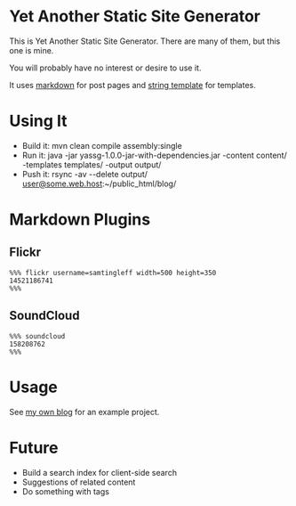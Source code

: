 # Yet Another Static Site Generator #

This is Yet Another Static Site Generator. There are many of them, but this one is mine.

You will probably have no interest or desire to use it.

It uses [markdown](http://daringfireball.net/projects/markdown/) for post pages and [string template](http://www.stringtemplate.org/) for templates.

# Using It #

* Build it: mvn clean compile assembly:single
* Run it:   java -jar yassg-1.0.0-jar-with-dependencies.jar -content content/ -templates templates/ -output output/
* Push it:  rsync -av --delete output/ user@some.web.host:~/public_html/blog/

# Markdown Plugins #

## Flickr ##

```
%%% flickr username=samtingleff width=500 height=350
14521186741
%%%
```

## SoundCloud ##

```
%%% soundcloud
158208762
%%%
```

# Usage #

See [my own blog](https://github.com/samtingleff/blog) for an example project.

# Future #

- Build a search index for client-side search
- Suggestions of related content
- Do something with tags
